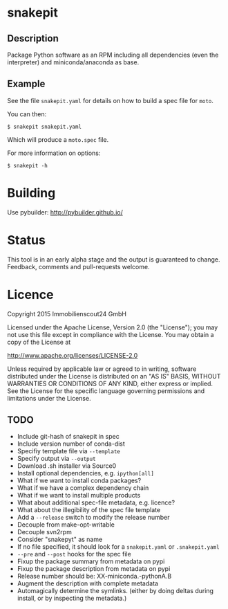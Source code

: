 # snakepit

## Description

Package Python software as an RPM including all dependencies (even the
interpreter) and miniconda/anaconda as base.

## Example

See the file `snakepit.yaml` for details on how to build a spec file for
`moto`.

You can then:

```
$ snakepit snakepit.yaml
```

Which will produce a `moto.spec` file.

For more information on options:

```
$ snakepit -h
```

# Building

Use pybuilder: http://pybuilder.github.io/

# Status

This tool is in an early alpha stage and the output is guaranteed to change.
Feedback, comments and pull-requests welcome.

# Licence

Copyright 2015 Immobilienscout24 GmbH

Licensed under the Apache License, Version 2.0 (the "License"); you may not use
this file except in compliance with the License. You may obtain a copy of the
License at

http://www.apache.org/licenses/LICENSE-2.0

Unless required by applicable law or agreed to in writing, software distributed
under the License is distributed on an "AS IS" BASIS, WITHOUT WARRANTIES OR
CONDITIONS OF ANY KIND, either express or implied. See the License for the
specific language governing permissions and limitations under the License.

## TODO

* Include git-hash of snakepit in spec
* Include version number of conda-dist
* Specifiy template file via `--template`
* Specify output via `--output`
* Download .sh installer via Source0
* Install optional dependencies, e.g. `ipython[all]`
* What if we want to install conda packages?
* What if we have a complex dependency chain
* What if we want to install multiple products
* What about additional spec-file metadata, e.g. licence?
* What about the illegibility of the spec file template
* Add a `--release` switch to modify the release number
* Decouple from make-opt-writable
* Decouple svn2rpm
* Consider "snakepyt" as name
* If no file specified, it should look for a `snakepit.yaml` or `.snakepit.yaml`
* `--pre` and `--post` hooks for the spec file
* Fixup the package summary from metadata on pypi
* Fixup the package description from metadata on pypi
* Release number should be: XX-miniconda.-pythonA.B
* Augment the description with complete metadata
* Automagically determine the symlinks. (either by doing deltas during install,
  or by inspecting the metadata.)
